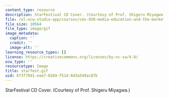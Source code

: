 ```yaml
---
content_type: resource
description: StarFestival CD Cover. (Courtesy of Prof. Shigeru Miyagwa.)
file: /ol-ocw-studio-app/courses/cms-930-media-education-and-the-marketplace-fall-2001/6f3f79d1eae78269f51d6d3a549ac87b_starfest.gif
file_size: 10564
file_type: image/gif
image_metadata:
  caption: ''
  credit: ''
  image-alt: ''
learning_resource_types: []
license: https://creativecommons.org/licenses/by-nc-sa/4.0/
ocw_type: ''
resourcetype: Image
title: starfest.gif
uid: 6f3f79d1-eae7-8269-f51d-6d3a549ac87b
---
```

StarFestival CD Cover. (Courtesy of Prof. Shigeru Miyagwa.)